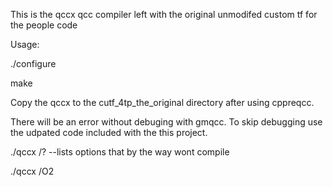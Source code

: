 This is the qccx qcc compiler left with the original unmodifed custom tf for the people code

Usage:

./configure

make

Copy the qccx to the cutf_4tp_the_original directory after using cppreqcc.

There will be an error without debuging with gmqcc. To skip debugging use the udpated code included with the this project.

./qccx /? --lists options that by the way wont compile

./qccx /O2







